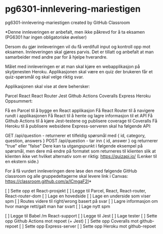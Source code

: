 # pg6301-innlevering-mariestigen
pg6301-innlevering-mariestigen created by GitHub Classroom

*Denne innleveringen er anbefalt, men ikke påkrevd for å ta eksamen (PG6301 har ingen obligatoriske øvelser)

Dersom du gjør innleveringen vil du få verdifull input og kontroll opp mot eksamen. Innleveringen skal gjøres parvis. Det er tillatt og anbefalt at man samarbeider med andre par for å hjelpe hverandre.

Målet med innleveringen er at man skal kjøre en webapplikasjon på skytjenesten Heroku. Applikasjonen skal være en quiz der brukeren får et quiz-spørsmål og skal velge riktig svar.

Applikasjonen skal vise at dere behersker:

Parcel
React
React Router
Jest
Github Actions
Coveralls
Express
Heroku
Oppsummert:

Få en Parcel til å bygge en React applikasjon
Få React Router til å navigere rundt i applikasjonen
Få React til å hente og lagre informasjon til et API
Få Github Actions til å kjøre Jest-testene og publisere coverage til Coveralls
Få Heroku til å publisere websidene
Express-serveren skal ha følgende API:

GET /api/question - returnerer et tilfeldig spørsmål med { id, category, question, answers }
POST /api/question - tar inn { id, answer } og returnerer "true" eller "false"
Dere kan ta utgangspunkt i følgende eksempel på spørsmål, men dere må endre på formatet som returneres til klienten slik at klienten ikke vet hvilket alternativ som er riktig: https://quizapi.io/ (Lenker til en ekstern side.)

For å få vurdert innleveringen dere løse den med følgende GitHub classroom og alle gruppedeltagerne skal levere link i Canvas: https://classroom.github.com/a/lCmgaF2I*

[ ] Sette opp et React-prosjekt
[ ] Legge til Parcel, React, React-router, React-router-dom
  [ ] Lage en hovedside
  [ ] Lage en underside som viser spm
    [ ] Routes videre til right/wrong basert på svar
    [ ] Lagre informasjon om hvor mange rett/galt man har svart
    [ ] Lage nytt spm

[ ] Legge til Babel /m React-support 
[ ] Legge til Jest
   [ ] Lage tester
[ ] Sette opp Github Actions mot repoet (+ Jest)
[ ] Sette opp Coveralls mot github-repoet
[ ] Sette opp Express-server
[ ] Sette opp Heroku mot github-repoet
